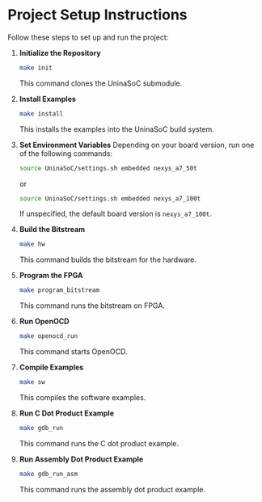 # Project Setup Instructions

Follow these steps to set up and run the project:

1. **Initialize the Repository**
   ```bash
   make init
   ```
   This command clones the UninaSoC submodule.

2. **Install Examples**
   ```bash
   make install
   ```
   This installs the examples into the UninaSoC build system.

3. **Set Environment Variables**
   Depending on your board version, run one of the following commands:
   ```bash
   source UninaSoC/settings.sh embedded nexys_a7_50t
   ```
   or
   ```bash
   source UninaSoC/settings.sh embedded nexys_a7_100t
   ```
   If unspecified, the default board version is `nexys_a7_100t`.

4. **Build the Bitstream**
   ```bash
   make hw
   ```
   This command builds the bitstream for the hardware.

5. **Program the FPGA**
   ```bash
   make program_bitstream 
   ```
   This command runs the bitstream on FPGA.


6. **Run OpenOCD**
   ```bash
   make openocd_run
   ```
   This command starts OpenOCD.

7. **Compile Examples**
   ```bash
   make sw
   ```
   This compiles the software examples.

8. **Run C Dot Product Example**
   ```bash
   make gdb_run
   ```
   This command runs the C dot product example.

9. **Run Assembly Dot Product Example**
   ```bash
   make gdb_run_asm
   ```
   This command runs the assembly dot product example.
